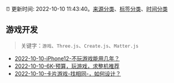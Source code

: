 :alarm_clock: 更新时间: 2022-10-10 11:43:40。[来源分类](../README.md)、[标签分类](../TAGS.md)、[时间分类](../TIMELINE.md)

## 游戏开发


> 关键字：`游戏`、`Three.js`、`Create.js`、`Matter.js`



- [2022-10-10-iPhone12-不玩游戏能用几年？](https://www.v2ex.com/t/885856) 
- [2022-10-10-6K-预算，玩游戏，求整机推荐](https://www.v2ex.com/t/885852) 
- [2022-10-10-卡片游戏-找相同-，如何设计？](https://www.v2ex.com/t/885831) 